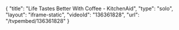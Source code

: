 {
    "title": "Life Tastes Better With Coffee - KitchenAid",
    "type": "solo",
    "layout": "iframe-static",
    "videoId": "136361828",
    "url": "\/tvpembed\/136361828"
}